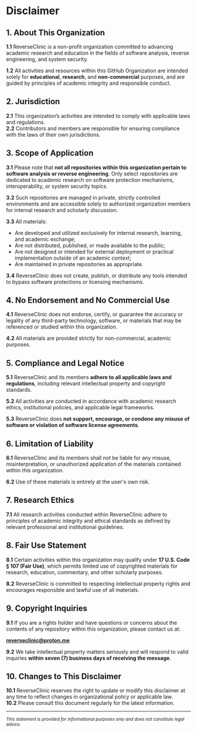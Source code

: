 # Disclaimer

## 1. About This Organization

**1.1** ReverseClinic is a non-profit organization committed to advancing academic research and education in the fields of software analysis, reverse engineering, and system security.

**1.2** All activities and resources within this GitHub Organization are intended solely for **educational**, **research**, and **non-commercial** purposes, and are guided by principles of academic integrity and responsible conduct.

## 2. Jurisdiction

**2.1** This organization’s activities are intended to comply with applicable laws and regulations.  
**2.2** Contributors and members are responsible for ensuring compliance with the laws of their own jurisdictions.

## 3. Scope of Application

**3.1** Please note that **not all repositories within this organization pertain to software analysis or reverse engineering**. Only select repositories are dedicated to academic research on software protection mechanisms, interoperability, or system security topics.

**3.2** Such repositories are managed in private, strictly controlled environments and are accessible solely to authorized organization members for internal research and scholarly discussion.

**3.3** All materials:
- Are developed and utilized exclusively for internal research, learning, and academic exchange;
- Are not distributed, published, or made available to the public;
- Are not designed or intended for external deployment or practical implementation outside of an academic context;
- Are maintained in private repositories as appropriate.

**3.4** ReverseClinic does not create, publish, or distribute any tools intended to bypass software protections or licensing mechanisms.

## 4. No Endorsement and No Commercial Use

**4.1** ReverseClinic does not endorse, certify, or guarantee the accuracy or legality of any third-party technology, software, or materials that may be referenced or studied within this organization.

**4.2** All materials are provided strictly for non-commercial, academic purposes.

## 5. Compliance and Legal Notice

**5.1** ReverseClinic and its members **adhere to all applicable laws and regulations**, including relevant intellectual property and copyright standards.

**5.2** All activities are conducted in accordance with academic research ethics, institutional policies, and applicable legal frameworks.

**5.3** ReverseClinic does **not support, encourage, or condone any misuse of software or violation of software license agreements**.

## 6. Limitation of Liability

**6.1** ReverseClinic and its members shall not be liable for any misuse, misinterpretation, or unauthorized application of the materials contained within this organization.

**6.2** Use of these materials is entirely at the user's own risk.

## 7. Research Ethics

**7.1** All research activities conducted within ReverseClinic adhere to principles of academic integrity and ethical standards as defined by relevant professional and institutional guidelines.

## 8. Fair Use Statement

**8.1** Certain activities within this organization may qualify under **17 U.S. Code § 107 (Fair Use)**, which permits limited use of copyrighted materials for research, education, commentary, and other scholarly purposes.

**8.2** ReverseClinic is committed to respecting intellectual property rights and encourages responsible and lawful use of all materials.

## 9. Copyright Inquiries

**9.1** If you are a rights holder and have questions or concerns about the contents of any repository within this organization, please contact us at:

**[reverseclinic@proton.me](mailto:reverseclinic@proton.me)**

**9.2** We take intellectual property matters seriously and will respond to valid inquiries **within seven (7) business days of receiving the message**.

## 10. Changes to This Disclaimer

**10.1** ReverseClinic reserves the right to update or modify this disclaimer at any time to reflect changes in organizational policy or applicable law.  
**10.2** Please consult this document regularly for the latest information.

---

<sup>*This statement is provided for informational purposes only and does not constitute legal advice.*</sup>